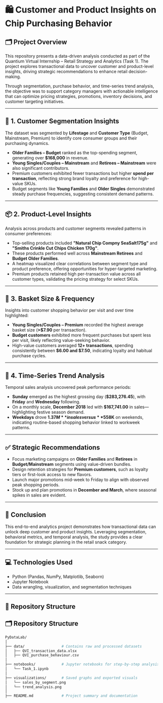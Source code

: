 # 🛍️ Customer and Product Insights on Chip Purchasing Behavior

## 🗂 Project Overview

This repository presents a data-driven analysis conducted as part of the Quantium Virtual Internship – Retail Strategy and Analytics (Task 1). The project explores transactional data to uncover customer and product-level insights, driving strategic recommendations to enhance retail decision-making.

Through segmentation, purchase behavior, and time-series trend analysis, the objective was to support category managers with actionable intelligence that can optimize pricing strategies, promotions, inventory decisions, and customer targeting initiatives.

---

## 👥 1. Customer Segmentation Insights

The dataset was segmented by **Lifestage** and **Customer Type** (Budget, Mainstream, Premium) to identify core consumer groups and their purchasing dynamics.

- **Older Families – Budget** ranked as the top-spending segment, generating over **$168,000** in revenue.
- **Young Singles/Couples – Mainstream** and **Retirees – Mainstream** were also significant contributors.
- Premium customers exhibited fewer transactions but higher **spend per transaction**, reflecting strong brand loyalty and preference for high-value SKUs.
- Budget segments like **Young Families** and **Older Singles** demonstrated steady purchase frequencies, suggesting consistent demand patterns.

---

## 📦 2. Product-Level Insights

Analysis across products and customer segments revealed patterns in consumer preferences:

- Top-selling products included **"Natural Chip Compny SeaSalt175g"** and **"Smiths Crinkle Cut Chips Chicken 170g"**.
- These products performed well across **Mainstream Retirees** and **Budget Older Families**.
- A heatmap visualized clear correlations between segment type and product preference, offering opportunities for hyper-targeted marketing.
- Premium products retained high per-transaction value across all customer types, validating the pricing strategy for select SKUs.

---

## 🛒 3. Basket Size & Frequency

Insights into customer shopping behavior per visit and over time highlighted:

- **Young Singles/Couples – Premium** recorded the highest average basket size (**>$7.90** per transaction).
- **Budget customers** exhibited more frequent purchases but spent less per visit, likely reflecting value-seeking behavior.
- High-value customers averaged **12+ transactions**, spending consistently between **$6.00 and $7.50**, indicating loyalty and habitual purchase cycles.

---

## 📆 4. Time-Series Trend Analysis

Temporal sales analysis uncovered peak performance periods:

- **Sunday** emerged as the highest grossing day (**$283,276.45**), with **Friday** and **Wednesday** following.
- On a monthly scale, **December 2018** led with **$167,741.00** in sales—highlighting festive season demand.
- **Weekdays** drove **$1.37M** in sales versus **$558K** on weekends, indicating routine-based shopping behavior linked to workweek patterns.

---

## ✅ Strategic Recommendations

- Focus marketing campaigns on **Older Families** and **Retirees** in **Budget/Mainstream** segments using value-driven bundles.
- Design retention strategies for **Premium customers**, such as loyalty tiers or first-look access to new flavors.
- Launch major promotions mid-week to Friday to align with observed peak shopping periods.
- Stock up and plan promotions in **December and March**, where seasonal spikes in sales are evident.

---

## 📌 Conclusion

This end-to-end analytics project demonstrates how transactional data can unlock deep customer and product insights. Leveraging segmentation, behavioral metrics, and temporal analysis, the study provides a clear foundation for strategic planning in the retail snack category.

---

## 💻 Technologies Used

- Python (Pandas, NumPy, Matplotlib, Seaborn)
- Jupyter Notebook
- Data wrangling, visualization, and segmentation techniques

---

## 📁 Repository Structure



## 🗂 Repository Structure

```bash
PyDataLab/
│
├── data/                 # Contains raw and processed datasets
│   ├── QVI_transaction_data.xlsx
│   ├── QVI_purchase_behaviour.csv
│
├── notebooks/            # Jupyter notebooks for step-by-step analysis
│   └── Task_1.ipynb
│
├── visualizations/       # Saved graphs and exported visuals
│   └── sales_by_segment.png
│   └── trend_analysis.png
│
├── README.md             # Project summary and documentation
